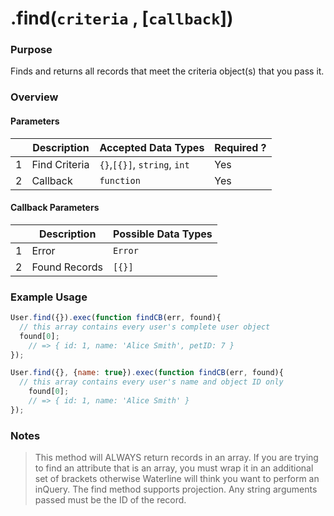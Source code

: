 # .find(`criteria` , [`callback`])
### Purpose
Finds and returns all records that meet the criteria object(s) that you pass it.

### Overview
#### Parameters

|   |     Description     | Accepted Data Types | Required ? |
|---|---------------------|---------------------|------------|
| 1 |    Find Criteria    | `{}`,`[{}]`, `string`, `int`| Yes |
| 2 |     Callback        | `function`          | Yes        |

#### Callback Parameters

|   |     Description     | Possible Data Types |
|---|---------------------|---------------------|
| 1 |  Error              | `Error`             |
| 2 |  Found Records      | `[{}]`              |

### Example Usage

```javascript
User.find({}).exec(function findCB(err, found){
  // this array contains every user's complete user object
  found[0];
	// => { id: 1, name: 'Alice Smith', petID: 7 }
});

User.find({}, {name: true}).exec(function findCB(err, found){
  // this array contains every user's name and object ID only
	found[0];
	// => { id: 1, name: 'Alice Smith' }
});

```
### Notes
> This method will ALWAYS return records in an array.
> If you are trying to find an attribute that is an array, you must wrap it in an additional set of brackets otherwise Waterline will think you want to perform an inQuery.
> The find method supports projection.
> Any string arguments passed must be the ID of the record.



<docmeta name="uniqueID" value="find816978">
<docmeta name="methodType" value="mcm">
<docmeta name="importance" value="10">
<docmeta name="displayName" value=".find()">

